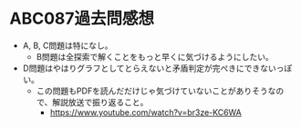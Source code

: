# ABC087過去問感想

- A, B, C問題は特になし。
  - B問題は全探索で解くことをもっと早くに気づけるようにしたい。
- D問題はやはりグラフとしてとらえないと矛盾判定が完ぺきにできないっぽい。
  - この問題もPDFを読んだだけじゃ気づけていないことがありそうなので、解説放送で振り返ること。
    - https://www.youtube.com/watch?v=br3ze-KC6WA

